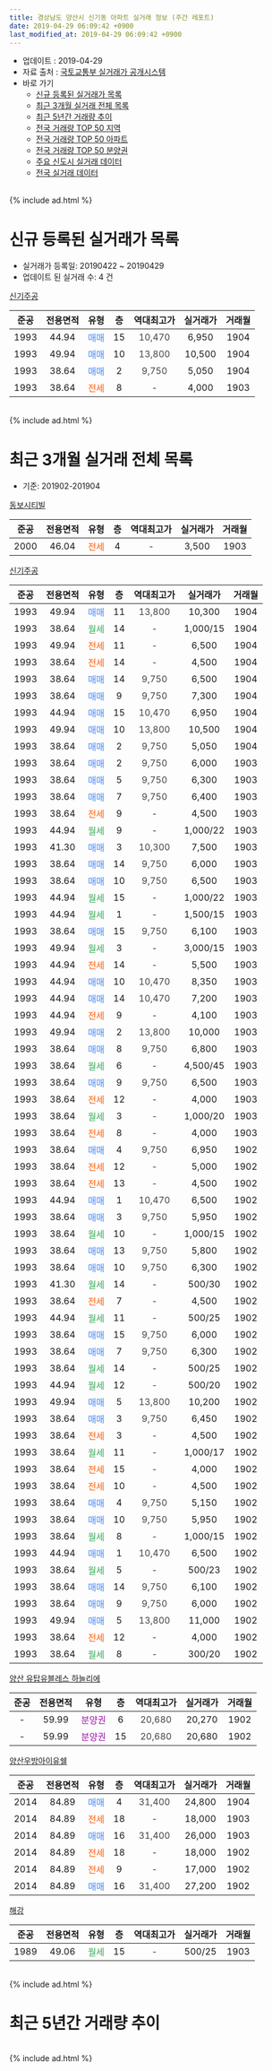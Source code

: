 ```yaml
---
title: 경상남도 양산시 신기동 아파트 실거래 정보 (주간 레포트)
date: 2019-04-29 06:09:42 +0900
last_modified_at: 2019-04-29 06:09:42 +0900
---
```


* 업데이트 : 2019-04-29
* 자료 출처 : [국토교통부 실거래가 공개시스템](http://rt.molit.go.kr)
* 바로 가기
    * [신규 등록된 실거래가 목록](#신규-등록된-실거래가-목록)
    * [최근 3개월 실거래 전체 목록](#최근-3개월-실거래-전체-목록)
    * [최근 5년간 거래량 추이](#최근-5년간-거래량-추이)
    * [전국 거래량 TOP 50 지역](https://inasie.github.io/apt-trade-info/최근-3개월-전국에서-가장-거래가-많이-발생한-지역)
    * [전국 거래량 TOP 50 아파트](https://inasie.github.io/apt-trade-info/최근-3개월-전국에서-가장-거래가-많이-발생한-아파트)
    * [전국 거래량 TOP 50 분양권](https://inasie.github.io/apt-trade-info/최근-3개월-전국에서-가장-거래가-많이-발생한-분양권)
    * [주요 신도시 실거래 데이터](https://inasie.github.io/apt-trade-info/주요-신도시)
    * [전국 실거래 데이터](https://inasie.github.io/apt-trade-info/전국)
<br>
{% include ad.html %}
<br>

# 신규 등록된 실거래가 목록
* 실거래가 등록일: 20190422 ~ 20190429
* 업데이트 된 실거래 수: 4 건


[신기주공](https://search.naver.com/search.naver?query=%EA%B2%BD%EC%83%81%EB%82%A8%EB%8F%84+%EC%96%91%EC%82%B0%EC%8B%9C+%EC%8B%A0%EA%B8%B0%EB%8F%99+%EC%8B%A0%EA%B8%B0%EC%A3%BC%EA%B3%B5)

|준공|전용면적|유형|층|역대최고가|실거래가|거래월|
|:---:|:---:|:---:|:---:|:---:|:---:|:---:|
|1993|44.94|<span style="color:#4285f3">매매</span>|15|<span style="color:#444444">10,470</span>|6,950|1904|
|1993|49.94|<span style="color:#4285f3">매매</span>|10|<span style="color:#444444">13,800</span>|10,500|1904|
|1993|38.64|<span style="color:#4285f3">매매</span>|2|<span style="color:#444444">9,750</span>|5,050|1904|
|1993|38.64|<span style="color:#ff5a00">전세</span>|8|<span style="color:#444444">-</span>|4,000|1903|


<br>
{% include ad.html %}
<br>

# 최근 3개월 실거래 전체 목록
* 기준: 201902-201904


[동보시티빌](https://search.naver.com/search.naver?query=%EA%B2%BD%EC%83%81%EB%82%A8%EB%8F%84+%EC%96%91%EC%82%B0%EC%8B%9C+%EC%8B%A0%EA%B8%B0%EB%8F%99+%EB%8F%99%EB%B3%B4%EC%8B%9C%ED%8B%B0%EB%B9%8C)

|준공|전용면적|유형|층|역대최고가|실거래가|거래월|
|:---:|:---:|:---:|:---:|:---:|:---:|:---:|
|2000|46.04|<span style="color:#ff5a00">전세</span>|4|<span style="color:#444444">-</span>|3,500|1903|

[신기주공](https://search.naver.com/search.naver?query=%EA%B2%BD%EC%83%81%EB%82%A8%EB%8F%84+%EC%96%91%EC%82%B0%EC%8B%9C+%EC%8B%A0%EA%B8%B0%EB%8F%99+%EC%8B%A0%EA%B8%B0%EC%A3%BC%EA%B3%B5)

|준공|전용면적|유형|층|역대최고가|실거래가|거래월|
|:---:|:---:|:---:|:---:|:---:|:---:|:---:|
|1993|49.94|<span style="color:#4285f3">매매</span>|11|<span style="color:#444444">13,800</span>|10,300|1904|
|1993|38.64|<span style="color:#34a853">월세</span>|14|<span style="color:#444444">-</span>|1,000/15|1904|
|1993|49.94|<span style="color:#ff5a00">전세</span>|11|<span style="color:#444444">-</span>|6,500|1904|
|1993|38.64|<span style="color:#ff5a00">전세</span>|14|<span style="color:#444444">-</span>|4,500|1904|
|1993|38.64|<span style="color:#4285f3">매매</span>|14|<span style="color:#444444">9,750</span>|6,500|1904|
|1993|38.64|<span style="color:#4285f3">매매</span>|9|<span style="color:#444444">9,750</span>|7,300|1904|
|1993|44.94|<span style="color:#4285f3">매매</span>|15|<span style="color:#444444">10,470</span>|6,950|1904|
|1993|49.94|<span style="color:#4285f3">매매</span>|10|<span style="color:#444444">13,800</span>|10,500|1904|
|1993|38.64|<span style="color:#4285f3">매매</span>|2|<span style="color:#444444">9,750</span>|5,050|1904|
|1993|38.64|<span style="color:#4285f3">매매</span>|2|<span style="color:#444444">9,750</span>|6,000|1903|
|1993|38.64|<span style="color:#4285f3">매매</span>|5|<span style="color:#444444">9,750</span>|6,300|1903|
|1993|38.64|<span style="color:#4285f3">매매</span>|7|<span style="color:#444444">9,750</span>|6,400|1903|
|1993|38.64|<span style="color:#ff5a00">전세</span>|9|<span style="color:#444444">-</span>|4,500|1903|
|1993|44.94|<span style="color:#34a853">월세</span>|9|<span style="color:#444444">-</span>|1,000/22|1903|
|1993|41.30|<span style="color:#4285f3">매매</span>|3|<span style="color:#444444">10,300</span>|7,500|1903|
|1993|38.64|<span style="color:#4285f3">매매</span>|14|<span style="color:#444444">9,750</span>|6,000|1903|
|1993|38.64|<span style="color:#4285f3">매매</span>|10|<span style="color:#444444">9,750</span>|6,500|1903|
|1993|44.94|<span style="color:#34a853">월세</span>|15|<span style="color:#444444">-</span>|1,000/22|1903|
|1993|44.94|<span style="color:#34a853">월세</span>|1|<span style="color:#444444">-</span>|1,500/15|1903|
|1993|38.64|<span style="color:#4285f3">매매</span>|15|<span style="color:#444444">9,750</span>|6,100|1903|
|1993|49.94|<span style="color:#34a853">월세</span>|3|<span style="color:#444444">-</span>|3,000/15|1903|
|1993|44.94|<span style="color:#ff5a00">전세</span>|14|<span style="color:#444444">-</span>|5,500|1903|
|1993|44.94|<span style="color:#4285f3">매매</span>|10|<span style="color:#444444">10,470</span>|8,350|1903|
|1993|44.94|<span style="color:#4285f3">매매</span>|14|<span style="color:#444444">10,470</span>|7,200|1903|
|1993|44.94|<span style="color:#ff5a00">전세</span>|9|<span style="color:#444444">-</span>|4,100|1903|
|1993|49.94|<span style="color:#4285f3">매매</span>|2|<span style="color:#444444">13,800</span>|10,000|1903|
|1993|38.64|<span style="color:#4285f3">매매</span>|8|<span style="color:#444444">9,750</span>|6,800|1903|
|1993|38.64|<span style="color:#34a853">월세</span>|6|<span style="color:#444444">-</span>|4,500/45|1903|
|1993|38.64|<span style="color:#4285f3">매매</span>|9|<span style="color:#444444">9,750</span>|6,500|1903|
|1993|38.64|<span style="color:#ff5a00">전세</span>|12|<span style="color:#444444">-</span>|4,000|1903|
|1993|38.64|<span style="color:#34a853">월세</span>|3|<span style="color:#444444">-</span>|1,000/20|1903|
|1993|38.64|<span style="color:#ff5a00">전세</span>|8|<span style="color:#444444">-</span>|4,000|1903|
|1993|38.64|<span style="color:#4285f3">매매</span>|4|<span style="color:#444444">9,750</span>|6,950|1902|
|1993|38.64|<span style="color:#ff5a00">전세</span>|12|<span style="color:#444444">-</span>|5,000|1902|
|1993|38.64|<span style="color:#ff5a00">전세</span>|13|<span style="color:#444444">-</span>|4,500|1902|
|1993|44.94|<span style="color:#4285f3">매매</span>|1|<span style="color:#444444">10,470</span>|6,500|1902|
|1993|38.64|<span style="color:#4285f3">매매</span>|3|<span style="color:#444444">9,750</span>|5,950|1902|
|1993|38.64|<span style="color:#34a853">월세</span>|10|<span style="color:#444444">-</span>|1,000/15|1902|
|1993|38.64|<span style="color:#4285f3">매매</span>|13|<span style="color:#444444">9,750</span>|5,800|1902|
|1993|38.64|<span style="color:#4285f3">매매</span>|10|<span style="color:#444444">9,750</span>|6,300|1902|
|1993|41.30|<span style="color:#34a853">월세</span>|14|<span style="color:#444444">-</span>|500/30|1902|
|1993|38.64|<span style="color:#ff5a00">전세</span>|7|<span style="color:#444444">-</span>|4,500|1902|
|1993|44.94|<span style="color:#34a853">월세</span>|11|<span style="color:#444444">-</span>|500/25|1902|
|1993|38.64|<span style="color:#4285f3">매매</span>|15|<span style="color:#444444">9,750</span>|6,000|1902|
|1993|38.64|<span style="color:#4285f3">매매</span>|7|<span style="color:#444444">9,750</span>|6,300|1902|
|1993|38.64|<span style="color:#34a853">월세</span>|14|<span style="color:#444444">-</span>|500/25|1902|
|1993|44.94|<span style="color:#34a853">월세</span>|12|<span style="color:#444444">-</span>|500/20|1902|
|1993|49.94|<span style="color:#4285f3">매매</span>|5|<span style="color:#444444">13,800</span>|10,200|1902|
|1993|38.64|<span style="color:#4285f3">매매</span>|3|<span style="color:#444444">9,750</span>|6,450|1902|
|1993|38.64|<span style="color:#ff5a00">전세</span>|3|<span style="color:#444444">-</span>|4,500|1902|
|1993|38.64|<span style="color:#34a853">월세</span>|11|<span style="color:#444444">-</span>|1,000/17|1902|
|1993|38.64|<span style="color:#ff5a00">전세</span>|15|<span style="color:#444444">-</span>|4,000|1902|
|1993|38.64|<span style="color:#ff5a00">전세</span>|10|<span style="color:#444444">-</span>|4,500|1902|
|1993|38.64|<span style="color:#4285f3">매매</span>|4|<span style="color:#444444">9,750</span>|5,150|1902|
|1993|38.64|<span style="color:#4285f3">매매</span>|10|<span style="color:#444444">9,750</span>|5,950|1902|
|1993|38.64|<span style="color:#34a853">월세</span>|8|<span style="color:#444444">-</span>|1,000/15|1902|
|1993|44.94|<span style="color:#4285f3">매매</span>|1|<span style="color:#444444">10,470</span>|6,500|1902|
|1993|38.64|<span style="color:#34a853">월세</span>|5|<span style="color:#444444">-</span>|500/23|1902|
|1993|38.64|<span style="color:#4285f3">매매</span>|14|<span style="color:#444444">9,750</span>|6,100|1902|
|1993|38.64|<span style="color:#4285f3">매매</span>|9|<span style="color:#444444">9,750</span>|6,000|1902|
|1993|49.94|<span style="color:#4285f3">매매</span>|5|<span style="color:#444444">13,800</span>|11,000|1902|
|1993|38.64|<span style="color:#ff5a00">전세</span>|12|<span style="color:#444444">-</span>|4,000|1902|
|1993|38.64|<span style="color:#34a853">월세</span>|8|<span style="color:#444444">-</span>|300/20|1902|


<script async src="//pagead2.googlesyndication.com/pagead/js/adsbygoogle.js"></script>
<!-- 기본 -->
<ins class="adsbygoogle"
     style="display:block"
     data-ad-client="ca-pub-2446590836940007"
     data-ad-slot="1659523306"
     data-ad-format="auto"
     data-full-width-responsive="true"></ins>
<script>
(adsbygoogle = window.adsbygoogle || []).push({});
</script>


[양산 유탑유블레스 하늘리에](https://search.naver.com/search.naver?query=%EA%B2%BD%EC%83%81%EB%82%A8%EB%8F%84+%EC%96%91%EC%82%B0%EC%8B%9C+%EC%8B%A0%EA%B8%B0%EB%8F%99+%EC%96%91%EC%82%B0+%EC%9C%A0%ED%83%91%EC%9C%A0%EB%B8%94%EB%A0%88%EC%8A%A4+%ED%95%98%EB%8A%98%EB%A6%AC%EC%97%90)

|준공|전용면적|유형|층|역대최고가|실거래가|거래월|
|:---:|:---:|:---:|:---:|:---:|:---:|:---:|
|-|59.99|<span style="color:#9C11A5">분양권</span>|6|<span style="color:#444444">20,680</span>|20,270|1902|
|-|59.99|<span style="color:#9C11A5">분양권</span>|15|<span style="color:#444444">20,680</span>|20,680|1902|

[양산우방아이유쉘](https://search.naver.com/search.naver?query=%EA%B2%BD%EC%83%81%EB%82%A8%EB%8F%84+%EC%96%91%EC%82%B0%EC%8B%9C+%EC%8B%A0%EA%B8%B0%EB%8F%99+%EC%96%91%EC%82%B0%EC%9A%B0%EB%B0%A9%EC%95%84%EC%9D%B4%EC%9C%A0%EC%89%98)

|준공|전용면적|유형|층|역대최고가|실거래가|거래월|
|:---:|:---:|:---:|:---:|:---:|:---:|:---:|
|2014|84.89|<span style="color:#4285f3">매매</span>|4|<span style="color:#444444">31,400</span>|24,800|1904|
|2014|84.89|<span style="color:#ff5a00">전세</span>|18|<span style="color:#444444">-</span>|18,000|1903|
|2014|84.89|<span style="color:#4285f3">매매</span>|16|<span style="color:#444444">31,400</span>|26,000|1903|
|2014|84.89|<span style="color:#ff5a00">전세</span>|18|<span style="color:#444444">-</span>|18,000|1902|
|2014|84.89|<span style="color:#ff5a00">전세</span>|9|<span style="color:#444444">-</span>|17,000|1902|
|2014|84.89|<span style="color:#4285f3">매매</span>|16|<span style="color:#444444">31,400</span>|27,200|1902|

[해강](https://search.naver.com/search.naver?query=%EA%B2%BD%EC%83%81%EB%82%A8%EB%8F%84+%EC%96%91%EC%82%B0%EC%8B%9C+%EC%8B%A0%EA%B8%B0%EB%8F%99+%ED%95%B4%EA%B0%95)

|준공|전용면적|유형|층|역대최고가|실거래가|거래월|
|:---:|:---:|:---:|:---:|:---:|:---:|:---:|
|1989|49.06|<span style="color:#34a853">월세</span>|15|<span style="color:#444444">-</span>|500/25|1903|


<br>
{% include ad.html %}
<br>

# 최근 5년간 거래량 추이


<div style="width:100%;">
    <canvas id="deal_progress" height="200"></canvas>
</div>

<script>
new Chart(document.getElementById("deal_progress"), {
    type: 'line',
    data: {
        labels: ['201404','201405','201406','201407','201408','201409','201410','201411','201412','201501','201502','201503','201504','201505','201506','201507','201508','201509','201510','201511','201512','201601','201602','201603','201604','201605','201606','201607','201608','201609','201610','201611','201612','201701','201702','201703','201704','201705','201706','201707','201708','201709','201710','201711','201712','201801','201802','201803','201804','201805','201806','201807','201808','201809','201810','201811','201812','201901','201902','201903','201904'],
        datasets: [{
            label: '매매',
            pointRadius: 1,
            data: [34, 31, 40, 30, 19, 30, 53, 31, 30, 44, 36, 68, 46, 29, 23, 29, 24, 28, 67, 56, 30, 32, 25, 45, 31, 21, 22, 29, 29, 31, 29, 19, 13, 9, 26, 40, 21, 27, 17, 12, 21, 7, 11, 11, 14, 19, 10, 21, 12, 12, 13, 7, 17, 10, 8, 7, 6, 9, 18, 13, 7],
            borderColor: "rgba(255, 201, 14, 1)",
            backgroundColor: "rgba(255, 201, 14, 0.5)",
            fill: false,
            lineTension: 0
        },{
            label: '전월세',
            pointRadius: 1,
            data: [15, 13, 22, 19, 22, 30, 25, 33, 17, 17, 13, 32, 22, 21, 15, 22, 11, 19, 17, 19, 26, 13, 19, 19, 21, 14, 16, 14, 25, 20, 20, 19, 17, 11, 19, 22, 16, 12, 12, 12, 18, 12, 19, 15, 13, 13, 9, 24, 22, 16, 14, 8, 14, 13, 10, 11, 9, 14, 18, 14, 3],
            borderColor: "rgba(0, 141, 185, 1)",
            backgroundColor: "rgba(0, 141, 185, 0.5)",
            fill: false,
            lineTension: 0
        }
        ]
    },
    options: {
        responsive: true,
        title: {
            display: false
        },
        tooltips: {
            mode: 'index',
            intersect: false
        },
        hover: {
            mode: 'nearest',
            intersect: true
        },
        scales: {
            xAxes: [{
                display: true,
                scaleLabel: {
                    display: true,
                    labelString: '년/월'
                }
            }],
            yAxes: [{
                display: true,
                ticks: {
                    suggestedMin: 0,
                },
                scaleLabel: {
                    display: true,
                    labelString: '실거래 수'
                }
            }]
        }
    }
});

</script>


<br>
{% include ad.html %}
<br>

